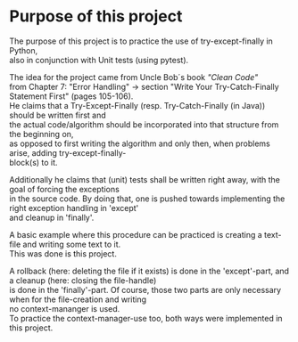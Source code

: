 # Purpose of this project

The purpose of this project is to practice the use of try-except-finally in Python,  
also in conjunction with Unit tests (using pytest).  

The idea for the project came from Uncle Bob´s book *"Clean Code"*  
from Chapter 7: "Error Handling" -> section "Write Your Try-Catch-Finally Statement First" (pages 105-106).  
He claims that a Try-Except-Finally (resp. Try-Catch-Finally (in Java)) should be written first and  
the actual code/algorithm should be incorporated into that structure from the beginning on,  
as opposed to first writing the algorithm and only then, when problems arise, adding try-except-finally-  
block(s) to it.  

Additionally he claims that (unit) tests shall be written right away, with the goal of forcing the exceptions  
in the source code. By doing that, one is pushed towards implementing the right exception handling in 'except'  
and cleanup in 'finally'.  

A basic example where this procedure can be practiced is creating a text-file and writing some text to it.  
This was done is this project.  

A rollback (here: deleting the file if it exists) is done in the 'except'-part, and a cleanup (here: closing the file-handle)  
is done in the 'finally'-part. Of course, those two parts are only necessary when for the file-creation and writing  
no context-mananger is used.  
To practice the context-manager-use too, both ways were implemented in this project.  
